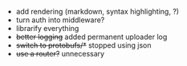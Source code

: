 * add rendering (markdown, syntax highlighting, ?)
* turn auth into middleware?
* librarify everything
* ~~better logging~~ added permanent uploader log
* ~~switch to protobufs/*~~ stopped using json
* ~~use a router?~~ unnecessary

